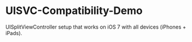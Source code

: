 UISVC-Compatibility-Demo
========================

UISplitViewController setup that works on iOS 7 with all devices (iPhones + iPads).
